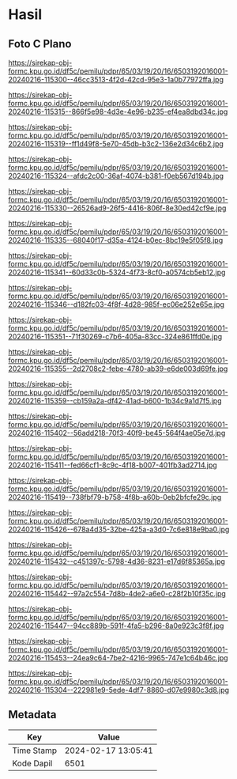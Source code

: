# Hasil

## Foto C Plano

https://sirekap-obj-formc.kpu.go.id/df5c/pemilu/pdpr/65/03/19/20/16/6503192016001-20240216-115300--46cc3513-4f2d-42cd-95e3-1a0b77972ffa.jpg

https://sirekap-obj-formc.kpu.go.id/df5c/pemilu/pdpr/65/03/19/20/16/6503192016001-20240216-115315--866f5e98-4d3e-4e96-b235-ef4ea8dbd34c.jpg

https://sirekap-obj-formc.kpu.go.id/df5c/pemilu/pdpr/65/03/19/20/16/6503192016001-20240216-115319--ff1d49f8-5e70-45db-b3c2-136e2d34c6b2.jpg

https://sirekap-obj-formc.kpu.go.id/df5c/pemilu/pdpr/65/03/19/20/16/6503192016001-20240216-115324--afdc2c00-36af-4074-b381-f0eb567d194b.jpg

https://sirekap-obj-formc.kpu.go.id/df5c/pemilu/pdpr/65/03/19/20/16/6503192016001-20240216-115330--26526ad9-26f5-4416-806f-8e30ed42cf9e.jpg

https://sirekap-obj-formc.kpu.go.id/df5c/pemilu/pdpr/65/03/19/20/16/6503192016001-20240216-115335--68040f17-d35a-4124-b0ec-8bc19e5f05f8.jpg

https://sirekap-obj-formc.kpu.go.id/df5c/pemilu/pdpr/65/03/19/20/16/6503192016001-20240216-115341--60d33c0b-5324-4f73-8cf0-a0574cb5eb12.jpg

https://sirekap-obj-formc.kpu.go.id/df5c/pemilu/pdpr/65/03/19/20/16/6503192016001-20240216-115346--d182fc03-4f8f-4d28-985f-ec06e252e65e.jpg

https://sirekap-obj-formc.kpu.go.id/df5c/pemilu/pdpr/65/03/19/20/16/6503192016001-20240216-115351--71f30269-c7b6-405a-83cc-324e861ffd0e.jpg

https://sirekap-obj-formc.kpu.go.id/df5c/pemilu/pdpr/65/03/19/20/16/6503192016001-20240216-115355--2d2708c2-febe-4780-ab39-e6de003d69fe.jpg

https://sirekap-obj-formc.kpu.go.id/df5c/pemilu/pdpr/65/03/19/20/16/6503192016001-20240216-115359--cb159a2a-df42-41ad-b600-1b34c9a1d7f5.jpg

https://sirekap-obj-formc.kpu.go.id/df5c/pemilu/pdpr/65/03/19/20/16/6503192016001-20240216-115402--56add218-70f3-40f9-be45-564f4ae05e7d.jpg

https://sirekap-obj-formc.kpu.go.id/df5c/pemilu/pdpr/65/03/19/20/16/6503192016001-20240216-115411--fed66cf1-8c9c-4f18-b007-401fb3ad2714.jpg

https://sirekap-obj-formc.kpu.go.id/df5c/pemilu/pdpr/65/03/19/20/16/6503192016001-20240216-115419--738fbf79-b758-4f8b-a60b-0eb2bfcfe29c.jpg

https://sirekap-obj-formc.kpu.go.id/df5c/pemilu/pdpr/65/03/19/20/16/6503192016001-20240216-115426--678a4d35-32be-425a-a3d0-7c6e818e9ba0.jpg

https://sirekap-obj-formc.kpu.go.id/df5c/pemilu/pdpr/65/03/19/20/16/6503192016001-20240216-115432--c451397c-5798-4d36-8231-e17d6f85365a.jpg

https://sirekap-obj-formc.kpu.go.id/df5c/pemilu/pdpr/65/03/19/20/16/6503192016001-20240216-115442--97a2c554-7d8b-4de2-a6e0-c28f2b10f35c.jpg

https://sirekap-obj-formc.kpu.go.id/df5c/pemilu/pdpr/65/03/19/20/16/6503192016001-20240216-115447--94cc889b-591f-4fa5-b296-8a0e923c3f8f.jpg

https://sirekap-obj-formc.kpu.go.id/df5c/pemilu/pdpr/65/03/19/20/16/6503192016001-20240216-115453--24ea9c64-7be2-4216-9965-747e1c64b46c.jpg

https://sirekap-obj-formc.kpu.go.id/df5c/pemilu/pdpr/65/03/19/20/16/6503192016001-20240216-115304--222981e9-5ede-4df7-8860-d07e9980c3d8.jpg


## Metadata

| Key        | Value               |
| ---------- | ------------------- |
| Time Stamp | 2024-02-17 13:05:41 |
| Kode Dapil | 6501                |



